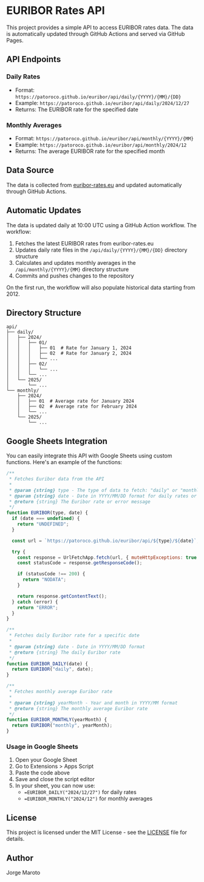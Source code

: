 # EURIBOR Rates API

This project provides a simple API to access EURIBOR rates data. The data is automatically updated through GitHub Actions and served via GitHub Pages.

## API Endpoints

### Daily Rates

- Format: `https://patoroco.github.io/euribor/api/daily/{YYYY}/{MM}/{DD}`
- Example: `https://patoroco.github.io/euribor/api/daily/2024/12/27`
- Returns: The EURIBOR rate for the specified date

### Monthly Averages

- Format: `https://patoroco.github.io/euribor/api/monthly/{YYYY}/{MM}`
- Example: `https://patoroco.github.io/euribor/api/monthly/2024/12`
- Returns: The average EURIBOR rate for the specified month

## Data Source

The data is collected from [euribor-rates.eu](https://www.euribor-rates.eu/) and updated automatically through GitHub Actions.

## Automatic Updates

The data is updated daily at 10:00 UTC using a GitHub Action workflow. The workflow:

1. Fetches the latest EURIBOR rates from euribor-rates.eu
2. Updates daily rate files in the `/api/daily/{YYYY}/{MM}/{DD}` directory structure
3. Calculates and updates monthly averages in the `/api/monthly/{YYYY}/{MM}` directory structure
4. Commits and pushes changes to the repository

On the first run, the workflow will also populate historical data starting from 2012.

## Directory Structure

```
api/
├── daily/
│   ├── 2024/
│   │   ├── 01/
│   │   │   ├── 01  # Rate for January 1, 2024
│   │   │   ├── 02  # Rate for January 2, 2024
│   │   │   └── ...
│   │   ├── 02/
│   │   │   └── ...
│   │   └── ...
│   └── 2025/
│       └── ...
└── monthly/
    ├── 2024/
    │   ├── 01  # Average rate for January 2024
    │   ├── 02  # Average rate for February 2024
    │   └── ...
    └── 2025/
        └── ...
```

## Google Sheets Integration

You can easily integrate this API with Google Sheets using custom functions. Here's an example of the functions:

```javascript
/**
 * Fetches Euribor data from the API
 *
 * @param {string} type - The type of data to fetch: "daily" or "monthly"
 * @param {string} date - Date in YYYY/MM/DD format for daily rates or YYYY/MM for monthly rates
 * @return {string} The Euribor rate or error message
 */
function EURIBOR(type, date) {
  if (date === undefined) {
    return "UNDEFINED";
  }

  const url = `https://patoroco.github.io/euribor/api/${type}/${date}`;

  try {
    const response = UrlFetchApp.fetch(url, { muteHttpExceptions: true });
    const statusCode = response.getResponseCode();

    if (statusCode !== 200) {
      return "NODATA";
    }

    return response.getContentText();
  } catch (error) {
    return "ERROR";
  }
}

/**
 * Fetches daily Euribor rate for a specific date
 *
 * @param {string} date - Date in YYYY/MM/DD format
 * @return {string} The daily Euribor rate
 */
function EURIBOR_DAILY(date) {
  return EURIBOR("daily", date);
}

/**
 * Fetches monthly average Euribor rate
 *
 * @param {string} yearMonth - Year and month in YYYY/MM format
 * @return {string} The monthly average Euribor rate
 */
function EURIBOR_MONTHLY(yearMonth) {
  return EURIBOR("monthly", yearMonth);
}
```

### Usage in Google Sheets

1. Open your Google Sheet
2. Go to Extensions > Apps Script
3. Paste the code above
4. Save and close the script editor
5. In your sheet, you can now use:
   - `=EURIBOR_DAILY("2024/12/27")` for daily rates
   - `=EURIBOR_MONTHLY("2024/12")` for monthly averages

## License

This project is licensed under the MIT License - see the [LICENSE](LICENSE) file for details.

## Author

Jorge Maroto
